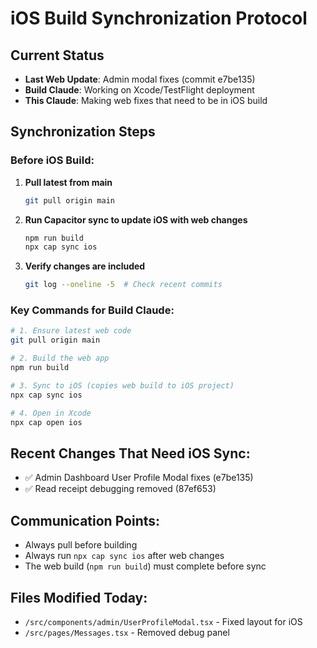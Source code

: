 # iOS Build Synchronization Protocol

## Current Status
- **Last Web Update**: Admin modal fixes (commit e7be135)
- **Build Claude**: Working on Xcode/TestFlight deployment
- **This Claude**: Making web fixes that need to be in iOS build

## Synchronization Steps

### Before iOS Build:
1. **Pull latest from main**
   ```bash
   git pull origin main
   ```

2. **Run Capacitor sync to update iOS with web changes**
   ```bash
   npm run build
   npx cap sync ios
   ```

3. **Verify changes are included**
   ```bash
   git log --oneline -5  # Check recent commits
   ```

### Key Commands for Build Claude:

```bash
# 1. Ensure latest web code
git pull origin main

# 2. Build the web app
npm run build

# 3. Sync to iOS (copies web build to iOS project)
npx cap sync ios

# 4. Open in Xcode
npx cap open ios
```

## Recent Changes That Need iOS Sync:
- ✅ Admin Dashboard User Profile Modal fixes (e7be135)
- ✅ Read receipt debugging removed (87ef653)

## Communication Points:
- Always pull before building
- Always run `npx cap sync ios` after web changes
- The web build (`npm run build`) must complete before sync

## Files Modified Today:
- `/src/components/admin/UserProfileModal.tsx` - Fixed layout for iOS
- `/src/pages/Messages.tsx` - Removed debug panel